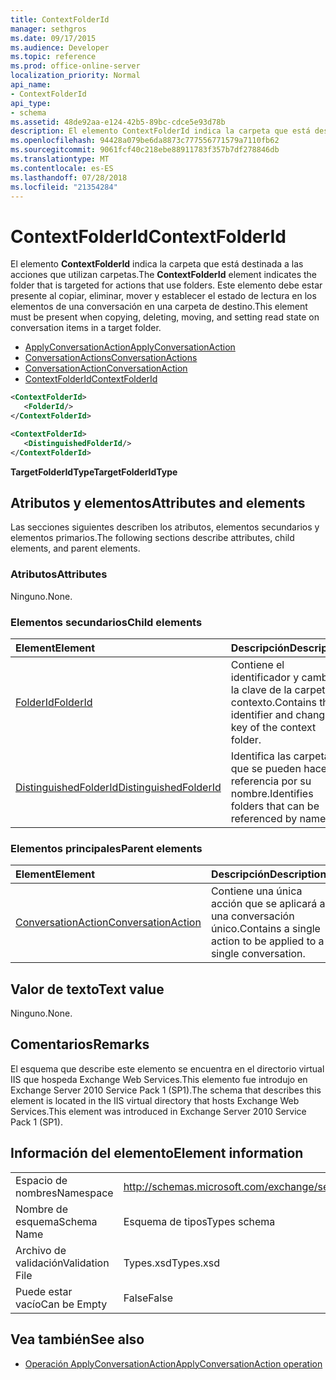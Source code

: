 ```yaml
---
title: ContextFolderId
manager: sethgros
ms.date: 09/17/2015
ms.audience: Developer
ms.topic: reference
ms.prod: office-online-server
localization_priority: Normal
api_name:
- ContextFolderId
api_type:
- schema
ms.assetid: 48de92aa-e124-42b5-89bc-cdce5e93d78b
description: El elemento ContextFolderId indica la carpeta que está destinada a las acciones que utilizan carpetas. Este elemento debe estar presente al copiar, eliminar, mover y establecer el estado de lectura en los elementos de una conversación en una carpeta de destino.
ms.openlocfilehash: 94428a079be6da8873c777556771579a7110fb62
ms.sourcegitcommit: 9061fcf40c218ebe88911783f357b7df278846db
ms.translationtype: MT
ms.contentlocale: es-ES
ms.lasthandoff: 07/28/2018
ms.locfileid: "21354284"
---
```

# <a name="contextfolderid"></a><span data-ttu-id="b224a-104">ContextFolderId</span><span class="sxs-lookup"><span data-stu-id="b224a-104">ContextFolderId</span></span>

<span data-ttu-id="b224a-105">El elemento **ContextFolderId** indica la carpeta que está destinada a las acciones que utilizan carpetas.</span><span class="sxs-lookup"><span data-stu-id="b224a-105">The **ContextFolderId** element indicates the folder that is targeted for actions that use folders.</span></span> <span data-ttu-id="b224a-106">Este elemento debe estar presente al copiar, eliminar, mover y establecer el estado de lectura en los elementos de una conversación en una carpeta de destino.</span><span class="sxs-lookup"><span data-stu-id="b224a-106">This element must be present when copying, deleting, moving, and setting read state on conversation items in a target folder.</span></span> 
  
- [<span data-ttu-id="b224a-107">ApplyConversationAction</span><span class="sxs-lookup"><span data-stu-id="b224a-107">ApplyConversationAction</span></span>](applyconversationaction.md) 
- [<span data-ttu-id="b224a-108">ConversationActions</span><span class="sxs-lookup"><span data-stu-id="b224a-108">ConversationActions</span></span>](conversationactions.md)
- [<span data-ttu-id="b224a-109">ConversationAction</span><span class="sxs-lookup"><span data-stu-id="b224a-109">ConversationAction</span></span>](conversationaction.md)
- [<span data-ttu-id="b224a-110">ContextFolderId</span><span class="sxs-lookup"><span data-stu-id="b224a-110">ContextFolderId</span></span>](contextfolderid.md)
  
```XML
<ContextFolderId>
   <FolderId/>
</ContextFolderId>
```

```XML
<ContextFolderId>
   <DistinguishedFolderId/>
</ContextFolderId>
```


<span data-ttu-id="b224a-111">**TargetFolderIdType**</span><span class="sxs-lookup"><span data-stu-id="b224a-111">**TargetFolderIdType**</span></span>

## <a name="attributes-and-elements"></a><span data-ttu-id="b224a-112">Atributos y elementos</span><span class="sxs-lookup"><span data-stu-id="b224a-112">Attributes and elements</span></span>

<span data-ttu-id="b224a-113">Las secciones siguientes describen los atributos, elementos secundarios y elementos primarios.</span><span class="sxs-lookup"><span data-stu-id="b224a-113">The following sections describe attributes, child elements, and parent elements.</span></span>
  
### <a name="attributes"></a><span data-ttu-id="b224a-114">Atributos</span><span class="sxs-lookup"><span data-stu-id="b224a-114">Attributes</span></span>

<span data-ttu-id="b224a-115">Ninguno.</span><span class="sxs-lookup"><span data-stu-id="b224a-115">None.</span></span>
  
### <a name="child-elements"></a><span data-ttu-id="b224a-116">Elementos secundarios</span><span class="sxs-lookup"><span data-stu-id="b224a-116">Child elements</span></span>

|<span data-ttu-id="b224a-117">**Element**</span><span class="sxs-lookup"><span data-stu-id="b224a-117">**Element**</span></span>|<span data-ttu-id="b224a-118">**Descripción**</span><span class="sxs-lookup"><span data-stu-id="b224a-118">**Description**</span></span>|
|:-----|:-----|
|[<span data-ttu-id="b224a-119">FolderId</span><span class="sxs-lookup"><span data-stu-id="b224a-119">FolderId</span></span>](folderid.md) <br/> |<span data-ttu-id="b224a-120">Contiene el identificador y cambiar la clave de la carpeta de contexto.</span><span class="sxs-lookup"><span data-stu-id="b224a-120">Contains the identifier and change key of the context folder.</span></span>  <br/> |
|[<span data-ttu-id="b224a-121">DistinguishedFolderId</span><span class="sxs-lookup"><span data-stu-id="b224a-121">DistinguishedFolderId</span></span>](distinguishedfolderid.md) <br/> |<span data-ttu-id="b224a-122">Identifica las carpetas que se pueden hacer referencia por su nombre.</span><span class="sxs-lookup"><span data-stu-id="b224a-122">Identifies folders that can be referenced by name.</span></span>  <br/> |
   
### <a name="parent-elements"></a><span data-ttu-id="b224a-123">Elementos principales</span><span class="sxs-lookup"><span data-stu-id="b224a-123">Parent elements</span></span>

|<span data-ttu-id="b224a-124">**Element**</span><span class="sxs-lookup"><span data-stu-id="b224a-124">**Element**</span></span>|<span data-ttu-id="b224a-125">**Descripción**</span><span class="sxs-lookup"><span data-stu-id="b224a-125">**Description**</span></span>|
|:-----|:-----|
|[<span data-ttu-id="b224a-126">ConversationAction</span><span class="sxs-lookup"><span data-stu-id="b224a-126">ConversationAction</span></span>](conversationaction.md) <br/> |<span data-ttu-id="b224a-127">Contiene una única acción que se aplicará a una conversación único.</span><span class="sxs-lookup"><span data-stu-id="b224a-127">Contains a single action to be applied to a single conversation.</span></span>  <br/> |
   
## <a name="text-value"></a><span data-ttu-id="b224a-128">Valor de texto</span><span class="sxs-lookup"><span data-stu-id="b224a-128">Text value</span></span>

<span data-ttu-id="b224a-129">Ninguno.</span><span class="sxs-lookup"><span data-stu-id="b224a-129">None.</span></span>
  
## <a name="remarks"></a><span data-ttu-id="b224a-130">Comentarios</span><span class="sxs-lookup"><span data-stu-id="b224a-130">Remarks</span></span>

<span data-ttu-id="b224a-131">El esquema que describe este elemento se encuentra en el directorio virtual IIS que hospeda Exchange Web Services.This elemento fue introdujo en Exchange Server 2010 Service Pack 1 (SP1).</span><span class="sxs-lookup"><span data-stu-id="b224a-131">The schema that describes this element is located in the IIS virtual directory that hosts Exchange Web Services.This element was introduced in Exchange Server 2010 Service Pack 1 (SP1).</span></span>
  
## <a name="element-information"></a><span data-ttu-id="b224a-132">Información del elemento</span><span class="sxs-lookup"><span data-stu-id="b224a-132">Element information</span></span>

|||
|:-----|:-----|
|<span data-ttu-id="b224a-133">Espacio de nombres</span><span class="sxs-lookup"><span data-stu-id="b224a-133">Namespace</span></span>  <br/> |http://schemas.microsoft.com/exchange/services/2006/types  <br/> |
|<span data-ttu-id="b224a-134">Nombre de esquema</span><span class="sxs-lookup"><span data-stu-id="b224a-134">Schema Name</span></span>  <br/> |<span data-ttu-id="b224a-135">Esquema de tipos</span><span class="sxs-lookup"><span data-stu-id="b224a-135">Types schema</span></span>  <br/> |
|<span data-ttu-id="b224a-136">Archivo de validación</span><span class="sxs-lookup"><span data-stu-id="b224a-136">Validation File</span></span>  <br/> |<span data-ttu-id="b224a-137">Types.xsd</span><span class="sxs-lookup"><span data-stu-id="b224a-137">Types.xsd</span></span>  <br/> |
|<span data-ttu-id="b224a-138">Puede estar vacío</span><span class="sxs-lookup"><span data-stu-id="b224a-138">Can be Empty</span></span>  <br/> |<span data-ttu-id="b224a-139">False</span><span class="sxs-lookup"><span data-stu-id="b224a-139">False</span></span>  <br/> |
   
## <a name="see-also"></a><span data-ttu-id="b224a-140">Vea también</span><span class="sxs-lookup"><span data-stu-id="b224a-140">See also</span></span>

- [<span data-ttu-id="b224a-141">Operación ApplyConversationAction</span><span class="sxs-lookup"><span data-stu-id="b224a-141">ApplyConversationAction operation</span></span>](applyconversationaction-operation.md)

